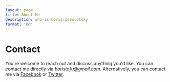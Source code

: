 ```yaml
---
layout: page
title: About Me
description: who-is-boris-povolotsky
format: 'md'
---
```



# Contact

You're welcome to reach out and discuss anything you'd like.
You can contact me directly via *boristofu@gmail.com*. Alternatively, you can contact me via [Facebook](https://facebook.com/boris.povolotsky) or [Twitter](https://twitter.com/borispov_).
